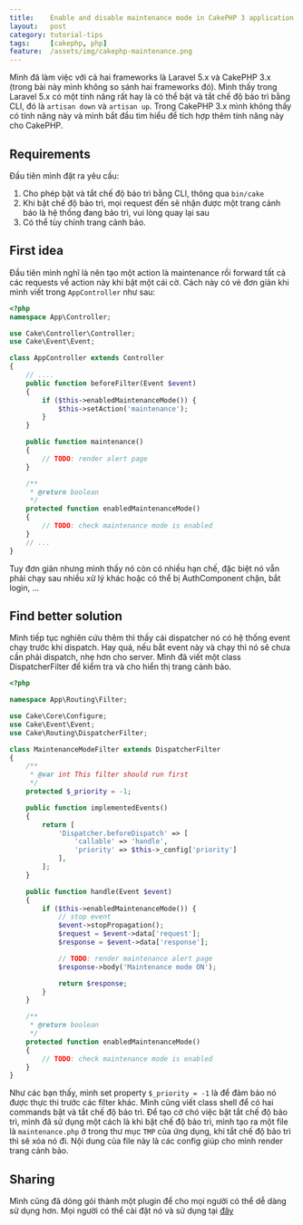 ```yaml
---
title:    Enable and disable maintenance mode in CakePHP 3 application
layout:   post
category: tutorial-tips
tags:     [cakephp, php]
feature:  /assets/img/cakephp-maintenance.png
---
```


Mình đã làm việc với cả hai frameworks là Laravel 5.x và CakePHP 3.x (trong bài này
mình không so sánh hai frameworks đó). Mình thấy trong Laravel 5.x có một tính năng
rất hay là có thể bật và tắt chế độ bảo trì bằng CLI, đó là `artisan down` và `artisan up`.
Trong CakePHP 3.x mình không thấy có tính năng này và mình bắt đầu tìm hiểu để
tích hợp thêm tính năng này cho CakePHP.

<!--more-->

## Requirements

Đầu tiên mình đặt ra yêu cầu:

1. Cho phép bặt và tắt chế độ bảo trì bằng CLI, thông qua `bin/cake`
2. Khi bặt chế độ bảo trì, mọi request đến sẽ nhận được một trang cảnh báo là hệ thống đang bảo trì, vui lòng quay lại sau
3. Có thể tùy chỉnh trang cảnh bảo.

## First idea

Đầu tiên mình nghĩ là nên tạo một action là maintenance rồi forward tất cả các requests
về action này khi bật một cái cờ. Cách này có vẻ đơn giản khi mình viết trong `AppController` như sau:

```php
<?php
namespace App\Controller;

use Cake\Controller\Controller;
use Cake\Event\Event;

class AppController extends Controller
{
    // ....
    public function beforeFilter(Event $event)
    {
        if ($this->enabledMaintenanceMode()) {
            $this->setAction('maintenance');
        }
    }

    public function maintenance()
    {
        // TODO: render alert page
    }

    /**
     * @return boolean
     */
    protected function enabledMaintenanceMode()
    {
        // TODO: check maintenance mode is enabled
    }
    // ...
}
```

Tuy đơn giản nhưng mình thấy nó còn có nhiều hạn chế, đặc biệt nó vẫn phải chạy
sau nhiều xử lý khác hoặc có thể bị AuthComponent chặn, bắt login, ...

## Find better solution

Mình tiếp tục nghiên cứu thêm thì thấy cái dispatcher nó có hệ thống event
chạy trước khi dispatch. Hay quá, nếu bắt event này và chạy thì nó sẽ chưa cần phải dispatch,
nhẹ hơn cho server. Mình đã viết một class DispatcherFilter để kiểm tra và cho hiển thị trang cảnh báo.

```php
<?php

namespace App\Routing\Filter;

use Cake\Core\Configure;
use Cake\Event\Event;
use Cake\Routing\DispatcherFilter;

class MaintenanceModeFilter extends DispatcherFilter
{
    /**
     * @var int This filter should run first
     */
    protected $_priority = -1;

    public function implementedEvents()
    {
        return [
            'Dispatcher.beforeDispatch' => [
                'callable' => 'handle',
                'priority' => $this->_config['priority']
            ],
        ];
    }

    public function handle(Event $event)
    {
        if ($this->enabledMaintenanceMode()) {
            // stop event
            $event->stopPropagation();
            $request = $event->data['request'];
            $response = $event->data['response'];

            // TODO: render maintenance alert page
            $response->body('Maintenance mode ON');

            return $response;
        }
    }

    /**
     * @return boolean
     */
    protected function enabledMaintenanceMode()
    {
        // TODO: check maintenance mode is enabled
    }
}
```

Như các bạn thấy, mình set property `$_priority = -1` là để đảm bảo nó được thực thi
trước các filter khác. Mình cũng viết class shell để có hai commands bật và tắt
chế độ bảo trì. Để tạo cờ chó việc bặt tắt chế độ bảo trì, mình đã sử dụng một cách
là khi bật chế độ bảo trì, mình tạo ra một file là `maintenance.php` ở trong thư mục
`TMP` của ứng dụng, khi tắt chế độ bảo trì thì sẽ xóa nó đi. Nội dung của file này
là các config giúp cho mình render trang cảnh bảo.

## Sharing

Mình cũng đã dóng gói thành một plugin để cho mọi người có thể dễ dàng sử dụng hơn.
Mọi người có thể cài đặt nó và sử dụng tại [đây][plugin-url]

[plugin-url]:  https://github.com/lemonphp/cakeplugin-maintenance-mode.git
